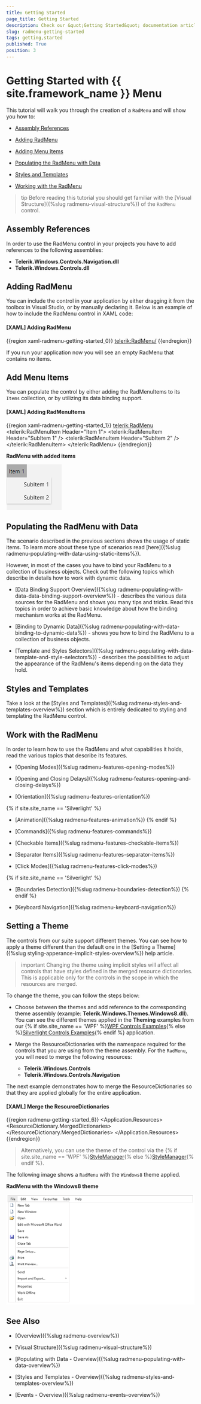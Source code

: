 ```yaml
---
title: Getting Started
page_title: Getting Started
description: Check our &quot;Getting Started&quot; documentation article for the RadMenu {{ site.framework_name }} control.
slug: radmenu-getting-started
tags: getting,started
published: True
position: 3
---
```


# Getting Started with {{ site.framework_name }} Menu

This tutorial will walk you through the creation of a `RadMenu` and will show you how to:

* [Assembly References](#assembly-references)

* [Adding RadMenu](#adding-radmenu)

* [Adding Menu Items](#adding-menu-items)

* [Populating the RadMenu with Data](#populating-the-radmenu-with-data)

* [Styles and Templates](#styles-and-templates)

* [Working with the RadMenu](#work-with-the-radmenu)

>tip Before reading this tutorial you should get familiar with the [Visual Structure]({%slug radmenu-visual-structure%}) of the `RadMenu` control.

## Assembly References

In order to use the RadMenu control in your projects you have to add references to the following assemblies:

* __Telerik.Windows.Controls.Navigation.dll__
* __Telerik.Windows.Controls.dll__

## Adding RadMenu

You can include the control in your application by either dragging it from the toolbox in Visual Studio, or by manually declaring it. Below is an example of how to include the RadMenu control in XAML code:

#### __[XAML] Adding RadMenu__

{{region xaml-radmenu-getting-started_0}}
	<Grid>
	    <telerik:RadMenu/>
	</Grid>
{{endregion}}

If you run your application now you will see an empty RadMenu that contains no items.

## Add Menu Items

You can populate the control by either adding the RadMenuItems to its `Items` collection, or by utilizing its data binding support.

#### __[XAML] Adding RadMenuItems__

{{region xaml-radmenu-getting-started_1}}
	<telerik:RadMenu>
	    <telerik:RadMenuItem Header="Item 1">
	        <telerik:RadMenuItem Header="SubItem 1" />
	        <telerik:RadMenuItem Header="SubItem 2" />
	    </telerik:RadMenuItem>
	</telerik:RadMenu>
{{endregion}}

__RadMenu with added items__

![RadMenu example result](images/menu-getting-started-result.png)

## Populating the RadMenu with Data

The scenario described in the previous sections shows the usage of static items. To learn more about these type of scenarios read [here]({%slug radmenu-populating-with-data-using-static-items%}).

However, in most of the cases you have to bind your RadMenu to a collection of business objects. Check out the following topics which describe in details how to work with dynamic data.

* [Data Binding Support Overview]({%slug radmenu-populating-with-data-data-binding-support-overview%}) - describes the various data sources for the RadMenu and shows you many tips and tricks. Read this topics in order to achieve basic knowledge about how the binding mechanism works at the RadMenu.

* [Binding to Dynamic Data]({%slug radmenu-populating-with-data-binding-to-dynamic-data%}) - shows you how to bind the RadMenu to a collection of business objects.

* [Template and Styles Selectors]({%slug radmenu-populating-with-data-template-and-style-selectors%}) - describes the possibilities to adjust the appearance of the RadMenu's items depending on the data they hold. 

## Styles and Templates

Take a look at the [Styles and Templates]({%slug radmenu-styles-and-templates-overview%}) section which is entirely dedicated to styling and templating the RadMenu control.

## Work with the RadMenu

In order to learn how to use the RadMenu and what capabilities it holds, read the various topics that describe its features.

* [Opening Modes]({%slug radmenu-features-opening-modes%})

* [Opening and Closing Delays]({%slug radmenu-features-opening-and-closing-delays%})

* [Orientation]({%slug radmenu-features-orientation%})

 {% if site.site_name == 'Silverlight' %}
* [Animation]({%slug radmenu-features-animation%})
 {% endif %}

* [Commands]({%slug radmenu-features-commands%})

* [Checkable Items]({%slug radmenu-features-checkable-items%})

* [Separator Items]({%slug radmenu-features-separator-items%})

* [Click Modes]({%slug radmenu-features-click-modes%})

 {% if site.site_name == 'Silverlight' %}
* [Boundaries Detection]({%slug radmenu-boundaries-detection%})
 {% endif %}

* [Keyboard Navigation]({%slug radmenu-keyboard-navigation%})

## Setting a Theme

The controls from our suite support different themes. You can see how to apply a theme different than the default one in the [Setting a Theme]({%slug styling-apperance-implicit-styles-overview%}) help article.

>important Changing the theme using implicit styles will affect all controls that have styles defined in the merged resource dictionaries. This is applicable only for the controls in the scope in which the resources are merged. 

To change the theme, you can follow the steps below:

* Choose between the themes and add reference to the corresponding theme assembly (example: __Telerik.Windows.Themes.Windows8.dll__). You can see the different themes applied in the __Theming__ examples from our {% if site.site_name == 'WPF' %}[WPF Controls Examples](https://demos.telerik.com/wpf/){% else %}[Silverlight Controls Examples](https://demos.telerik.com/silverlight/#Menu/Theming){% endif %} application.

* Merge the ResourceDictionaries with the namespace required for the controls that you are using from the theme assembly. For the `RadMenu`, you will need to merge the following resources:

	* __Telerik.Windows.Controls__
	* __Telerik.Windows.Controls.Navigation__

The next example demonstrates how to merge the ResourceDictionaries so that they are applied globally for the entire application.

#### __[XAML] Merge the ResourceDictionaries__  
{{region radmenu-getting-started_6}}
	<Application.Resources>
		<ResourceDictionary>
			<ResourceDictionary.MergedDictionaries>
				<ResourceDictionary Source="/Telerik.Windows.Themes.Windows8;component/Themes/System.Windows.xaml"/>
				<ResourceDictionary Source="/Telerik.Windows.Themes.Windows8;component/Themes/Telerik.Windows.Controls.xaml"/>
				<ResourceDictionary Source="/Telerik.Windows.Themes.Windows8;component/Themes/Telerik.Windows.Controls.Navigation.xaml"/>
			</ResourceDictionary.MergedDictionaries>
		</ResourceDictionary>
	</Application.Resources>
{{endregion}}

>Alternatively, you can use the theme of the control via the {% if site.site_name == 'WPF' %}[StyleManager](https://docs.telerik.com/devtools/wpf/styling-and-appearance/stylemanager/common-styling-apperance-setting-theme-wpf){% else %}[StyleManager](https://docs.telerik.com/devtools/silverlight/styling-and-appearance/stylemanager/common-styling-apperance-setting-theme){% endif %}.

The following image shows a `RadMenu` with the `Windows8` theme applied.

__RadMenu with the Windows8 theme__

![RadMenu with Windows8 theme](images/radmenu-setting-theme.png)

## See Also

 * [Overview]({%slug radmenu-overview%})

 * [Visual Structure]({%slug radmenu-visual-structure%})

 * [Populating with Data - Overview]({%slug radmenu-populating-with-data-overview%})

 * [Styles and Templates - Overview]({%slug radmenu-styles-and-templates-overview%})

 * [Events - Overview]({%slug radmenu-events-overview%})
